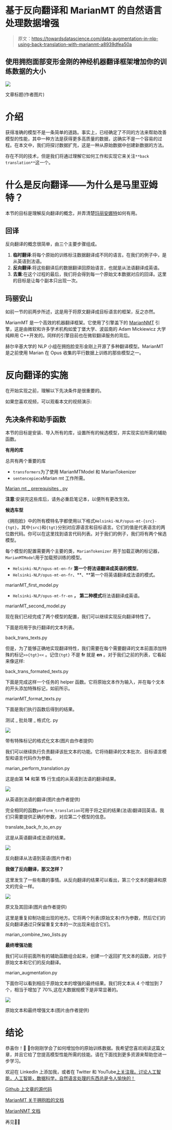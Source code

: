 # 基于反向翻译和 MarianMT 的自然语言处理数据增强

> 原文：<https://towardsdatascience.com/data-augmentation-in-nlp-using-back-translation-with-marianmt-a8939dfea50a>

## 使用拥抱面部变形金刚的神经机器翻译框架增加你的训练数据的大小

![](img/65e05c6a95574fe1a69db4b67acb8d1e.png)

文章标题(作者图片)

# 介绍

获得准确的模型不是一条简单的道路。事实上，已经确定了不同的方法来帮助改善模型的性能，其中一种方法是获得更多高质量的数据，这确实不是一个容易的过程。在本文中，我们将探讨数据扩充，这是一种从原始数据中创建新数据的方法。

存在不同的技术，但是我们将通过理解它如何工作和实现它来关注`**back translation**`这一个。

# 什么是反向翻译——为什么是马里亚姆特？

本节的目标是理解反向翻译的概念，并弄清楚[玛丽安娜特](https://huggingface.co/docs/transformers/model_doc/marian)如何有用。

## 回译

反向翻译的概念很简单，由三个主要步骤组成。

1.  **临时翻译**:将每个原始的训练标注数据翻译成不同的语言。在我们的例子中，是从英语到法语。
2.  **反向翻译**:将这些翻译后的数据翻译回原始语言，也就是从法语翻译成英语。
3.  **去重**:在这个过程的最后，我们将会得到每一个原始文本数据对应的回译。这里的目标是让每个副本只出现一次。

## 玛丽安山

如前一节的前两步所述，这是用于将原文翻译成目标语言的框架，反之亦然。

MariamMT 是一个高效的机器翻译框架。它使用了引擎盖下的 [MarianNMT](https://marian-nmt.github.io/) 引擎，这是由微软和许多学术机构如爱丁堡大学、波兹南的 Adam Mickiewicz 大学纯粹用 C++开发的。同样的引擎目前也在微软翻译服务的背后。

赫尔辛基大学的 NLP 小组在拥抱脸变形金刚上开源了多种翻译模型。MarianMT 是之前使用 Marian 在 Opus 收集的平行数据上训练的那些模型之一。

# 反向翻译的实施

在开始实现之前，理解以下先决条件是很重要的。

如果您喜欢视频，可以观看本文的视频演示:

## 先决条件和助手函数

本节的目标是安装、导入所有的库，设置所有的候选模型，并实现实验所需的辅助函数。

**有用的库**

总共有两个重要的库

*   `transformers`为了使用 MarianMTModel 和 MarianTokenizer
*   `sentencepiece`Marian mt 工作所需。

[Marian mt _ prerequisites . py](https://gist.github.com/keitazoumana/31dc2b0c4c5417f9d4e22909dbc0aa1f#file-marianmt_prerequisites-py)

**注意**:安装完这些库后，请务必重启笔记本，以便所有更改生效。

**候选车型**

《拥抱脸》中的所有模特名字都使用以下格式`Helsinki-NLP/opus-mt-{src}-{tgt}`，其中`{src}`和`{tgt}`分别对应源语言和目标语言。它们的值是代表语言的两位数代码。你可以在这里找到语言代码列表。对于我们的例子，我们将有两个候选模型。

每个模型的配置需要两个主要的类，`MarianTokenizer` 用于加载正确的标记器，`MarianMTModel`用于加载预训练的模型。

*   `Helsinki-NLP/opus-mt-en-fr` **第一个将法语翻译成英语的模型**。
*   `Helsinki-NLP/opus-mt-en-fr`、**、**第一个将英语翻译成法语的模式。

marianMT_first_model.py

*   `Helsinki-NLP/opus-mt-fr-en` **，** **第二种模式**将法语翻译成英语。

marianMT_second_model.py

现在我们已经完成了两个模型的配置，我们可以继续实现反向翻译特性了。

下面是将用于执行翻译的文本列表。

back_trans_texts.py

但是，为了能够正确地实现翻译特性，我们需要在每个需要翻译的文本前面添加特殊的标记`>>{tgt}<<` 。记住`{tgt}` 不是 **fr** 就是 **en** 。对于我们之前的列表，它看起来像这样:

back_trans_formated_texts.py

下面是完成这样一个任务的 helper 函数。它将原始文本作为输入，并在每个文本的开头添加特殊标记，如前所示。

marianMT_format_texts.py

下面是我们执行函数后得到的结果。

测试 _ 批处理 _ 格式化. py

![](img/3b459aaac5381a8971b94beddc635229.png)

带有特殊标记的格式化文本(图片由作者提供)

我们可以继续执行负责翻译该批文本的功能。它将待翻译的文本批次、目标语言模型和语言代码作为参数。

marian_perform_translation.py

这是由第 **14** 和第 **15** 行生成的从英语到法语的翻译结果。

![](img/4de7ceb187a569e3cd2391df5c8eddec.png)

从英语到法语的翻译(图片由作者提供)

完全相同的函数`perform_translation`可用于将之前的结果(法语)翻译回英语。我们只需要提供正确的参数，对应第二个模型的信息。

translate_back_fr_to_en.py

这是从英语翻译成法语的结果。

![](img/d9c054c724078f5db5b52c480ce81b57.png)

反向翻译从法语到英语(图片作者)

**我做了反向翻译，那又怎样？**

这里发生了一些有趣的事情。从反向翻译的结果可以看出，第三个文本的翻译和原文的完全一样。

![](img/f960955937937f8fc72e7ca356487b47.png)

原文及其回译(图片由作者提供)

这里是重复抑制功能出现的地方。它将两个列表(原始文本)作为参数，然后它们的反向翻译通过只保留重复文本的一次出现来组合它们。

marian_combine_two_lists.py

**最终增强功能**

我们可以将前面所有的辅助函数组合起来，创建一个返回扩充文本的函数，对应于原始文本和它们的反向翻译。

marian_augmentation.py

下面你可以看到相应于原始文本的增强的最终结果。我们将文本从 4 个增加到 7 个，相当于增加了 70%,这在大数据规模下是非常显著的。

![](img/50677bdfbb09eafb81cbd6ebdcec2a3b.png)

原始文本和最终增强文本(图片由作者提供)

# 结论

恭喜你！🎉 🍾你刚刚学会了如何增加你的原始训练数据。我希望您喜欢阅读这篇文章，并且它给了您提高模型性能所需的技能。请在下面找到更多资源来帮助您进一步学习。

欢迎在 LinkedIn 上添加我，或者在 Twitter 和 YouTube[上关注我。讨论人工智能，人工智能，数据科学，自然语言处理的东西总是令人愉快的！](https://www.youtube.com/channel/UC9xKdy8cz6ZuJU5FTNtM_pQ)

[Github 上文章的源代码](https://github.com/keitazoumana/NLP-Data-Augmentation/blob/main/Data_Augmentation_in_NLP_Using_Back_Translation.ipynb)

[MarianMT 关于拥抱脸的文档](https://huggingface.co/docs/transformers/model_doc/marian)

[MarianNMT 文档](https://marian-nmt.github.io/)

再见🏃🏾